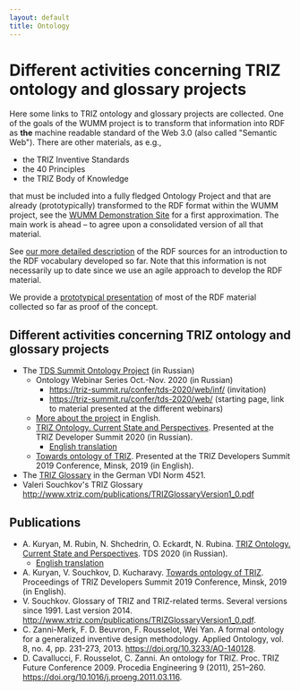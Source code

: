 ```yaml
---
layout: default
title: Ontology
---
```


# Different activities concerning TRIZ ontology and glossary projects

Here some links to TRIZ ontology and glossary projects are collected. One of
the goals of the WUMM project is to transform that information into RDF as
__the__ machine readable standard of the Web 3.0 (also called "Semantic Web").
There are other materials, as e.g.,
* the TRIZ Inventive Standards
* the 40 Principles
* the TRIZ Body of Knowledge

that must be included into a fully fledged Ontology Project and that are
already (prototypically) transformed to the RDF format within the WUMM
project, see the [WUMM Demonstration
Site](http://wumm.uni-leipzig.de/index.php) for a first approximation.  The
main work is ahead &ndash; to agree upon a consolidated version of all that
material.

See [our more detailed description](OntologyDetails "wikilink") of the RDF
sources for an introduction to the RDF vocabulary developed so far.  Note that
this information is not necessarily up to date since we use an agile approach
to develop the RDF material.

We provide a [prototypical presentation](http://wumm.uni-leipzig.de/index.php)
of most of the RDF material collected so far as proof of the concept. 

## Different activities concerning TRIZ ontology and glossary projects

* The [TDS Summit Ontology Project](https://triz-summit.ru/onto_triz/) (in
  Russian)
  * Ontology Webinar Series Oct.-Nov. 2020 (in Russian)
    * <https://triz-summit.ru/confer/tds-2020/web/inf/> (invitation)    
    * <https://triz-summit.ru/confer/tds-2020/web/> (starting page, link to
      material presented at the different webinars)      
  * [More about the project](OntologyWebinar "wikilink") in English.    
  * [TRIZ Ontology. Current State and
    Perspectives](Texts/Ontology-TDS2020.pdf). Presented at the TRIZ Developer
    Summit 2020 (in Russian).
    * [English translation](Texts/Ontology-TDS2020-en.pdf)
  * [Towards ontology of TRIZ](Texts/Ontology-TDS2019-en.pdf).  Presented at
    the TRIZ Developers Summit 2019 Conference, Minsk, 2019 (in English).
* The [TRIZ Glossary](http://wumm.uni-leipzig.de/glossary.php) in the German
  VDI Norm 4521.
* Valeri Souchkov's TRIZ Glossary
  <http://www.xtriz.com/publications/TRIZGlossaryVersion1_0.pdf>

## Publications

* A. Kuryan, M. Rubin, N. Shchedrin, O. Eckardt, N. Rubina. [TRIZ Ontology.
  Current State and Perspectives](Texts/Ontology-TDS2020.pdf). TDS 2020 (in
  Russian).
  * [English translation](Texts/Ontology-TDS2020-en.pdf)
* A. Kuryan, V. Souchkov, D. Kucharavy. [Towards ontology of
  TRIZ](Texts/Ontology-TDS2019-en.pdf). Proceedings of TRIZ Developers Summit
  2019 Conference, Minsk, 2019 (in English).
* V. Souchkov. Glossary of TRIZ and TRIZ-related terms.
  Several versions since 1991.  Last version 2014.
  <http://www.xtriz.com/publications/TRIZGlossaryVersion1_0.pdf>.
* C. Zanni-Merk, F. D. Beuvron, F. Rousselot, Wei Yan.  A formal ontology for
  a generalized inventive design methodology.  Applied Ontology, vol. 8,
  no. 4, pp. 231-273, 2013.  <https://doi.org/10.3233/AO-140128>.
* D. Cavallucci, F. Rousselot, C. Zanni. An ontology for TRIZ. Proc. TRIZ
  Future Conference 2009. Procedia Engineering 9 (2011), 251–260.
  <https://doi.org/10.1016/j.proeng.2011.03.116>.


